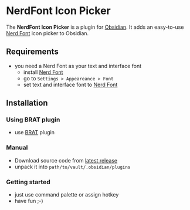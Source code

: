 # NerdFont Icon Picker

The **NerdFont Icon Picker** is a plugin for [Obsidian](https://obsidian.md/). It adds an easy-to-use [Nerd Font](https://github.com/ryanoasis/nerd-fonts) icon picker to Obsidian.

## Requirements
- you need a Nerd Font as your text and interface font
  - install [Nerd Font](https://github.com/ryanoasis/nerd-fonts)
  - go to `Settings > Appeareance > Font`
  - set text and interface font to [Nerd Font](https://github.com/ryanoasis/nerd-fonts)
## Installation
### Using BRAT plugin
- use [BRAT](https://github.com/TfTHacker/obsidian42-brat) plugin
### Manual
- Download source code from [latest release](https://github.com/xavwe/obsidian-nerdfont-icon-picker/releases/latest)
- unpack it into `path/to/vault/.obsidian/plugins`
### Getting started
- just use command palette or assign hotkey
- have fun ;-)
